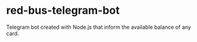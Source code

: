 # red-bus-telegram-bot
Telegram bot created with Node.js that inform the available balance of any card.

